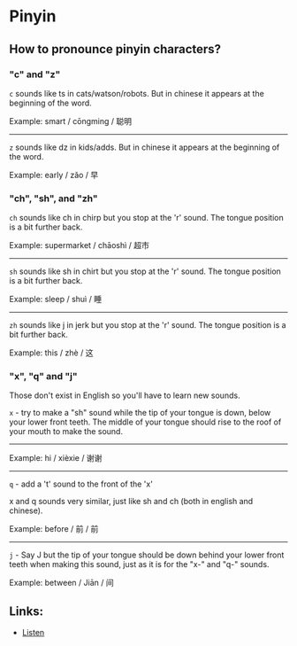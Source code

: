 # Pinyin

## How to pronounce pinyin characters?

### "c" and "z"

`c` sounds like ts in cats/watson/robots. But in chinese it appears at the beginning of the word.

Example: smart / cōngming / 聪明

---

`z` sounds like dz in kids/adds. But in chinese it appears at the beginning of the word.

Example: early / zǎo / 早

### "ch", "sh", and "zh"

`ch` sounds like ch in chirp but you stop at the 'r' sound. The tongue position is a bit further back.

Example: supermarket / chāoshì / 超市

---

`sh` sounds like sh in chirt but you stop at the 'r' sound. The tongue position is a bit further back.

Example: sleep / shuì / 睡

---

`zh` sounds like j in jerk but you stop at the 'r' sound. The tongue position is a bit further back.

Example: this / zhè / 这

### "x", "q" and "j"

Those don't exist in English so you'll have to learn new sounds.

`x` - try to make a "sh" sound while the tip of your tongue is down, below your lower front teeth. The middle of your tongue should rise to the roof of your mouth to make the sound.

---

Example: hi / xièxie / 谢谢

---

`q` - add a 't' sound to the front of the 'x'

x and q sounds very similar, just like sh and ch (both in english and chinese).

Example: before / 前 / 前

---

`j` - Say J but the tip of your tongue should be down behind your lower front teeth when making this sound, just as it is for the "x-" and "q-" sounds.

Example: between / Jiān / 间

## Links:
* [Listen](https://resources.allsetlearning.com/chinese/pronunciation/Tough_sounds_(basic))
